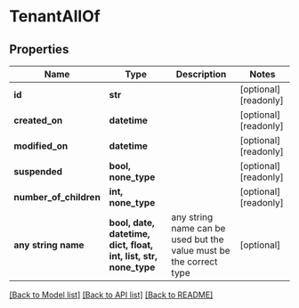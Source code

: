# TenantAllOf


## Properties
Name | Type | Description | Notes
------------ | ------------- | ------------- | -------------
**id** | **str** |  | [optional] [readonly] 
**created_on** | **datetime** |  | [optional] [readonly] 
**modified_on** | **datetime** |  | [optional] [readonly] 
**suspended** | **bool, none_type** |  | [optional] [readonly] 
**number_of_children** | **int, none_type** |  | [optional] [readonly] 
**any string name** | **bool, date, datetime, dict, float, int, list, str, none_type** | any string name can be used but the value must be the correct type | [optional]

[[Back to Model list]](../README.md#documentation-for-models) [[Back to API list]](../README.md#documentation-for-api-endpoints) [[Back to README]](../README.md)


